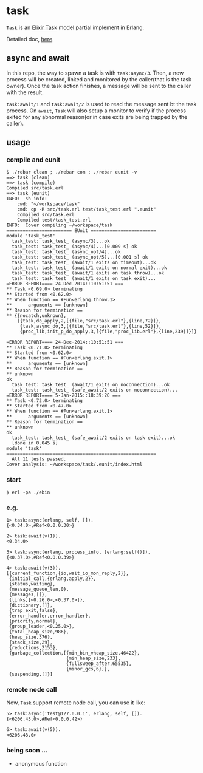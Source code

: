 # task
`Task` is an [Elixir Task](http://elixir-lang.org/getting_started/mix_otp/8.html#8.2-tasks) model partial implement in Erlang.

Detailed doc, [here](https://github.com/elixir-lang/elixir/blob/v1.0.1/lib/elixir/lib/task.ex).

## async and await

In this repo, the way to spawn a task is with `task:async/3`. Then, a new process will be created, linked and monitored by the caller(that is the task owner). Once the task action finishes, a message will be sent to the caller with the result.

`task:await/1` and `task:await/2` is used to read the message sent bt the task process. On `await`, `Task` will also setup a monitor to verify if the process exited for any abnormal reason(or in case exits are being trapped by the caller). 

## usage
### compile and eunit
	$ ./rebar clean ; ./rebar com ; ./rebar eunit -v
	==> task (clean)
	==> task (compile)
	Compiled src/task.erl
	==> task (eunit)
	INFO:  sh info:
		cwd: "~/workspace/task"
		cmd: cp -R src/task.erl test/task_test.erl ".eunit"
		Compiled src/task.erl
		Compiled test/task_test.erl
	INFO:  Cover compiling ~/workspace/task
	======================== EUnit ========================
	module 'task_test'
	  task_test: task_test_ (async/3)...ok
	  task_test: task_test_ (async/4)...[0.009 s] ok
	  task_test: task_test_ (async_opt/4)...ok
	  task_test: task_test_ (async_opt/5)...[0.001 s] ok
	  task_test: task_test_ (await/1 exits on timeout)...ok
	  task_test: task_test_ (await/1 exits on normal exit)...ok
	  task_test: task_test_ (await/1 exits on task throw)...ok
	  task_test: task_test_ (await/1 exits on task exit)...
	=ERROR REPORT==== 24-Dec-2014::10:51:51 ===
	** Task <0.69.0> terminating
	** Started from <0.62.0>
	** When function == #Fun<erlang.throw.1>
	**      arguments == [unknown]
	** Reason for termination == 
	** {{nocatch,unknown},
	    [{task,do_apply,2,[{file,"src/task.erl"},{line,72}]},
	     {task,async_do,3,[{file,"src/task.erl"},{line,52}]},
	     {proc_lib,init_p_do_apply,3,[{file,"proc_lib.erl"},{line,239}]}]}
	
	=ERROR REPORT==== 24-Dec-2014::10:51:51 ===
	** Task <0.71.0> terminating
	** Started from <0.62.0>
	** When function == #Fun<erlang.exit.1>
	**      arguments == [unknown]
	** Reason for termination == 
	** unknown
	ok
	  task_test: task_test_ (await/1 exits on noconnection)...ok
	  task_test: task_test_ (safe_await/2 exits on noconnection)...
	=ERROR REPORT==== 5-Jan-2015::18:39:20 ===
	** Task <0.72.0> terminating
	** Started from <0.47.0>
	** When function == #Fun<erlang.exit.1>
	**      arguments == [unknown]
	** Reason for termination ==
	** unknown
	ok
	  task_test: task_test_ (safe_await/2 exits on task exit)...ok
	  [done in 0.045 s]
	module 'task'
	=======================================================
	  All 11 tests passed.
	Cover analysis: ~/workspace/task/.eunit/index.html
	
### start
	$ erl -pa ./ebin
	
### e.g.

	1> task:async(erlang, self, []).
	{<0.34.0>,#Ref<0.0.0.30>}
	
	2> task:await(v(1)).
	<0.34.0>
	
	3> task:async(erlang, process_info, [erlang:self()]).
	{<0.37.0>,#Ref<0.0.0.39>}
	
	4> task:await(v(3)).
	[{current_function,{io,wait_io_mon_reply,2}},
	 {initial_call,{erlang,apply,2}},
	 {status,waiting},
	 {message_queue_len,0},
	 {messages,[]},
	 {links,[<0.26.0>,<0.37.0>]},
	 {dictionary,[]},
	 {trap_exit,false},
	 {error_handler,error_handler},
	 {priority,normal},
	 {group_leader,<0.25.0>},
	 {total_heap_size,986},
	 {heap_size,376},
	 {stack_size,29},
	 {reductions,2153},
	 {garbage_collection,[{min_bin_vheap_size,46422},
	                      {min_heap_size,233},
	                      {fullsweep_after,65535},
	                      {minor_gcs,6}]},
	 {suspending,[]}]
	 
### remote node call

Now, `Task` support remote node call, you can use it like:
	
	5> task:async('test@127.0.0.1', erlang, self, []).
	{<6206.43.0>,#Ref<0.0.0.42>}
	
	6> task:await(v(5)).
	<6206.43.0>
	
### being soon ...

* anonymous function
